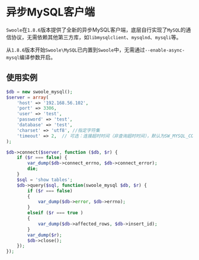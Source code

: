 # 异步MySQL客户端

 `Swoole`在`1.8.6`版本提供了全新的异步MySQL客户端，底层自行实现了`MySQL`的通信协议，无需依赖其他第三方库，如`libmysqlclient`、`mysqlnd`、`mysqli`等。

从`1.8.6`版本开始`Swoole\MySQL`已内置到`Swoole`中，无需通过`--enable-async-mysql`编译参数开启。

使用实例
---
```php
$db = new swoole_mysql();
$server = array(
    'host' => '192.168.56.102',
	'port' => 3306,
    'user' => 'test',
    'password' => 'test',
    'database' => 'test',
	'charset' => 'utf8', //指定字符集
	'timeout' => 2,  // 可选：连接超时时间（非查询超时时间），默认为SW_MYSQL_CONNECT_TIMEOUT（1.0）
);

$db->connect($server, function ($db, $r) {
    if ($r === false) {
        var_dump($db->connect_errno, $db->connect_error);
        die;
    }
    $sql = 'show tables';
    $db->query($sql, function(swoole_mysql $db, $r) {
        if ($r === false)
        {
            var_dump($db->error, $db->errno);
        }
        elseif ($r === true )
        {
            var_dump($db->affected_rows, $db->insert_id);
        }
        var_dump($r);
        $db->close();
    });
});
```
